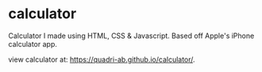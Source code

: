 # calculator

Calculator I made using HTML, CSS &amp; Javascript. Based off Apple's iPhone calculator app. 

view calculator at: https://quadri-ab.github.io/calculator/.
